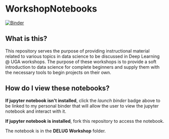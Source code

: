 # WorkshopNotebooks

[![Binder](https://mybinder.org/badge_logo.svg)](https://mybinder.org/v2/gh/NiqAngel/WorkshopNotebooks/ce130c96b26d1a1a3c2ad7a6d6e2fd7bf198edcc)

## What is this?

This repository serves the purpose of providing instructional material related to various topics in data science to be discussed in Deep Learning @ UGA workshops. The purpose of these workshops is to provide a soft introduction to data science for complete beginners and supply them with the necessary tools to begin projects on their own.

## How do I view these notebooks?

__If jupyter notebook isn't installed__, click the _launch binder_ badge above to be linked to my personal binder that will allow the user to view the jupyter notebook and interact with it.

__If jupyter notebook is installed__, fork this repository to access the notebook.

The notebook is in the __DELUG Workshop__ folder.
